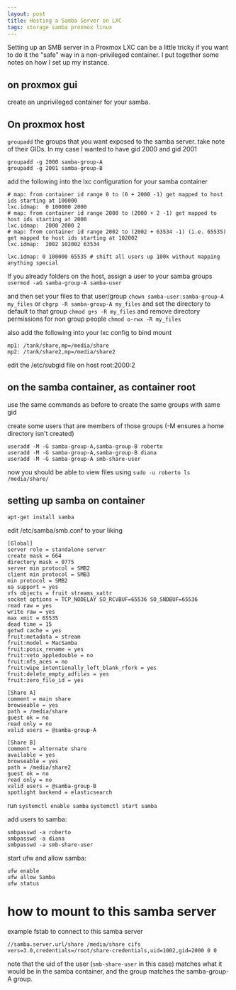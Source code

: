 ```yaml
---
layout: post
title: Hosting a Samba Server on LXC
tags: storage samba proxmox linux
---
```


Setting up an SMB server in a Proxmox LXC can be a little tricky if you want to do it the "safe" way in a non-privileged container. I put together some notes on how I set up my instance.

## on proxmox gui
create an unprivileged container for your samba.

## On proxmox host

`groupadd` the groups that you want exposed to the samba server. take note of their GIDs. In my case I wanted to have gid 2000 and gid 2001

```
groupadd -g 2000 samba-group-A
groupadd -g 2001 samba-group-B
```

add the following into the lxc configuration for your samba container
```
# map: from container id range 0 to (0 + 2000 -1) get mapped to host ids starting at 100000
lxc.idmap:  0 100000 2000
# map: from container id range 2000 to (2000 + 2 -1) get mapped to host ids starting at 2000
lxc.idmap:  2000 2000 2
# map: from container id range 2002 to (2002 + 63534 -1) (i.e. 65535) get mapped to host ids starting at 102002
lxc.idmap:  2002 102002 63534

lxc.idmap: 0 100000 65535 # shift all users up 100k without mapping anything special
```

If you already folders on the host, assign a user to your samba groups `usermod -aG samba-group-A samba-user` 

and then set your files to that user/group `chown samba-user:samba-group-A my_files` or `chgrp -R samba-group-A my_files`
and set the directory to default to that group `chmod g+s -R my_files`
and remove directory permissions for non group people `chmod o-rwx -R my_files`

also add the following into your lxc config to bind mount

```
mp1: /tank/share,mp=/media/share
mp2: /tank/share2,mp=/media/share2
```

edit the /etc/subgid file on host
root:2000:2

## on the samba container, as container root

use the same commands as before to create the same groups with same gid

create some users that are members of those groups (-M ensures a home directory isn't created)

```
useradd -M -G samba-group-A,samba-group-B roberto
useradd -M -G samba-group-A,samba-group-B diana
useradd -M -G samba-group-A smb-share-user
```

now you should be able to view files using `sudo -u roberto ls /media/share/`

## setting up samba on container

`apt-get install samba`

edit /etc/samba/smb.conf to your liking

```
[Global]
server role = standalone server
create mask = 664
directory mask = 0775
server min protocol = SMB2
client min protocol = SMB3
min protocol = SMB2
ea support = yes
vfs objects = fruit streams_xattr
socket options = TCP_NODELAY SO_RCVBUF=65536 SO_SNDBUF=65536 
read raw = yes
write raw = yes
max xmit = 65535
dead time = 15
getwd cache = yes
fruit:metadata = stream
fruit:model = MacSamba
fruit:posix_rename = yes
fruit:veto_appledouble = no
fruit:nfs_aces = no
fruit:wipe_intentionally_left_blank_rfork = yes
fruit:delete_empty_adfiles = yes
fruit:zero_file_id = yes

[Share A]
comment = main share
browseable = yes
path = /media/share
guest ok = no
read only = no
valid users = @samba-group-A

[Share B]
comment = alternate share
available = yes
browseable = yes
path = /media/share2
guest ok = no
read only = no
valid users = @samba-group-B 
spotlight backend = elasticsearch
```

run `systemctl enable samba` `systemctl start samba`

add users to samba:

```
smbpasswd -a roberto
smbpasswd -a diana
smbpasswd -a smb-share-user
```

start ufw and allow samba:

```
ufw enable
ufw allow Samba
ufw status
```


# how to mount to this samba server
example fstab to connect to this samba server

```
//samba.server.url/share /media/share cifs vers=3.0,credentials=/root/share-credentials,uid=1002,gid=2000 0 0
```

note that the uid of the user (`smb-share-user` in this case) matches what it would be in the samba container, and the group matches the samba-group-A group.